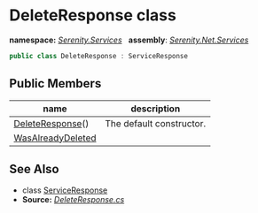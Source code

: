 # DeleteResponse class
**namespace:** *[Serenity.Services](../README.md#serenity.services-namespace)*   **assembly**: *[Serenity.Net.Services](../README.md)*

```csharp
public class DeleteResponse : ServiceResponse
```

## Public Members

| name | description |
| --- | --- |
| [DeleteResponse](DeleteResponse/DeleteResponse.md)() | The default constructor. |
| [WasAlreadyDeleted](DeleteResponse/WasAlreadyDeleted.md) |  |

## See Also

* class [ServiceResponse](ServiceResponse.md)
* **Source:** *[DeleteResponse.cs](https://github.com/serenity-is/Serenity/blob/master/src/Serenity.Net.Services/Models/DeleteResponse.cs)*